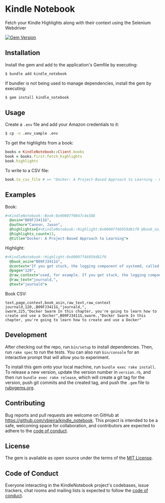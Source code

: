 # Kindle Notebook

Fetch your Kindle Highlights along with their context using the Selenium Webdriver

[![Gem Version](https://badge.fury.io/rb/kindle_notebook.svg)](https://badge.fury.io/rb/kindle_notebook)

## Installation

Install the gem and add to the application's Gemfile by executing:

```sh
$ bundle add kindle_notebook
```

If bundler is not being used to manage dependencies, install the gem by executing:

```sh
$ gem install kindle_notebook
```

## Usage

Create a `.env` file and add your Amazon credentials to it:
```sh
$ cp -n .env_sample .env
```

To get the highlights from a book:
```rb
books = KindleNotebook::Client.books
book = books.first.fetch_highlights
book.highlights
```

To write to a CSV file:
```rb
book.to_csv_file # => "Docker: A Project-Based Approach to Learning - Cannon, Jason.csv"
```

## Examples

Book:
```rb
#<KindleNotebook::Book:0x00007f0847c4e388
  @asin="B09FJ3411G",
  @author="Cannon, Jason",
  @highlights=[#<KindleNotebook::Highlight:0x00007f46959d61f0 @book_asin="B09FJ3411G", ...],
  @highlights_count=13,
  @title="Docker: A Project-Based Approach to Learning">
```

<!-- TODO: create highligh class -->
Highlight:
```rb
#<KindleNotebook::Highlight:0x00007f46959d61f0
  @book_asin="B09FJ3411G",
  @context="If you get stuck, the logging component of systemd, called journald, can also help.",
  @page="120",
  @raw_context="used, for example. If you get stuck, the logging component of systemd, called journald, can also help. This journald command displays the last 20 entries in the",
  @raw_text="journald,",
  @text="journald">
```

Book CSV:
```csv
text,page,context,book_asin,raw_text,raw_context
journald,120,,B09FJ3411G,"journald,",
swarm,225,"Docker Swarm In this chapter, you're going to learn how to create and use a Docker",B09FJ3411G,swarm.,"Docker Swarm In this chapter, you're going to learn how to create and use a Docker"
```

## Development

After checking out the repo, run `bin/setup` to install dependencies. Then, run `rake spec` to run the tests. You can also run `bin/console` for an interactive prompt that will allow you to experiment.

To install this gem onto your local machine, run `bundle exec rake install`. To release a new version, update the version number in `version.rb`, and then run `bundle exec rake release`, which will create a git tag for the version, push git commits and the created tag, and push the `.gem` file to [rubygems.org](https://rubygems.org).

## Contributing

Bug reports and pull requests are welcome on GitHub at https://github.com/vbieira/kindle_notebook. This project is intended to be a safe, welcoming space for collaboration, and contributors are expected to adhere to the [code of conduct](https://github.com/vbieira/kindle_notebook/blob/master/CODE_OF_CONDUCT.md).

## License

The gem is available as open source under the terms of the [MIT License](https://opensource.org/licenses/MIT).

## Code of Conduct

Everyone interacting in the KindleNotebook project's codebases, issue trackers, chat rooms and mailing lists is expected to follow the [code of conduct](https://github.com/[USERNAME]/kindle_notebook/blob/master/CODE_OF_CONDUCT.md).
